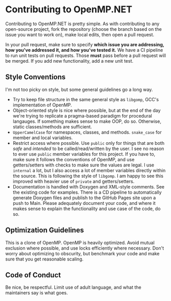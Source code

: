 # Contributing to OpenMP.NET

Contributing to OpenMP.NET is pretty simple.
As with contributing to any open-source project,
fork the repository (choose the branch based on the issue you want to work on),
make local edits, then open a pull request.

In your pull request, make sure to specify **which issue you are addressing, how you've addressed it, and how you've tested it.**
We have a CI pipeline to run unit tests on pull requests. Those **must** pass before a pull request will be merged.
If you add new functionality, add a new unit test.

## Style Conventions

I'm not too picky on style, but some general guidelines go a long way.

* Try to keep file structure in the same general style as `libgomp`, GCC's implementation of OpenMP.
* Object-oriented style is nice where possible, but at the end of the day we're trying to replicate a pragma-based paradigm for procedural langauges.
If something makes sense to make OOP, do so. Otherwise, static classes/methods are sufficient.
* `UpperCamelCase` for namespaces, classes, and methods. `snake_case` for member and local variables.
* Restrict access where possible. Use `public` only for things that are both *safe* and *intended* to be called/read/written by the user.
I see no reason to ever use `public` member variables for this project.
If you have to, make sure it follows the conventions of OpenMP, and use getters/setters with checks to make sure the values are legal.
I use `internal` a lot, but I also access a lot of member variables directly within the source. This is following the style of `libgomp`.
I am happy to see this improved with heavier use of `private` and getters/setters.
* Documentation is handled with Doxygen and XML-style comments. See the existing code for examples.
There is a CD pipeline to automatically generate Doxygen files and publish to the GitHub Pages site upon a push to Main.
Please adequately document your code, and where it makes sense to explain the functionality and use case of the code, do so.

## Optimization Guidelines

This is a clone of OpenMP. OpenMP is heavily optimized. Avoid mutual exclusion where possible, and use locks efficiently where necessary.
Don't worry about optimizing to obscurity, but benchmark your code and make sure that you get reasonable scaling.

## Code of Conduct

Be nice, be respectful. Limit use of adult language, and what the maintainers say is what goes.
